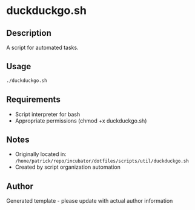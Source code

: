 # duckduckgo.sh

## Description
A script for automated tasks.

## Usage
```bash
./duckduckgo.sh
```

## Requirements
- Script interpreter for bash
- Appropriate permissions (chmod +x duckduckgo.sh)

## Notes
- Originally located in: `/home/patrick/repo/incubator/dotfiles/scripts/util/duckduckgo.sh`
- Created by script organization automation

## Author
Generated template - please update with actual author information
